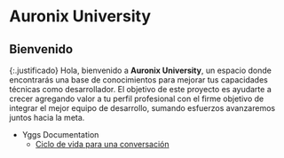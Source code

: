 # Auronix University #

## Bienvenido ##

{:.justificado}
Hola, bienvenido a **Auronix University**, un espacio donde encontrarás una base de conocimientos para mejorar tus capacidades técnicas como desarrollador. El objetivo de este proyecto es ayudarte a crecer agregando valor a tu perfil profesional con el firme objetivo de integrar el mejor equipo de desarrollo, sumando esfuerzos avanzaremos juntos hacia la meta.

* Yggs Documentation
  * [Ciclo de vida para una conversación](svg/ciclo_conversacional_1.svg)


<style>
  .wrapper{
    margin:0 auto;
  }
  .justificado{
     text-align:justify;
    }
</style>
